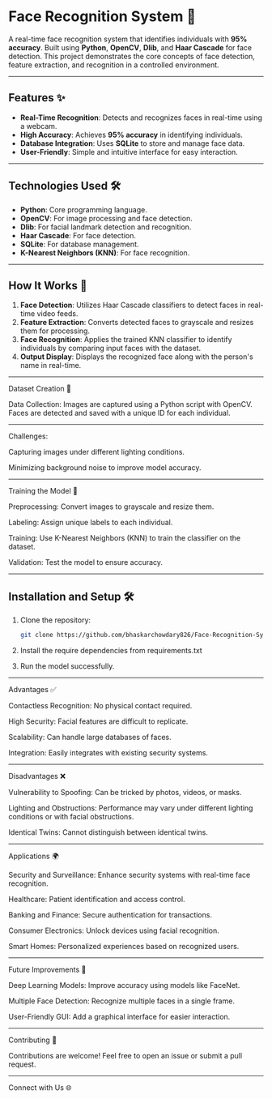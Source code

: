 # Face Recognition System 👤

A real-time face recognition system that identifies individuals with **95% accuracy**. Built using **Python**, **OpenCV**, **Dlib**, and **Haar Cascade** for face detection. This project demonstrates the core concepts of face detection, feature extraction, and recognition in a controlled environment.

---

## Features ✨
- **Real-Time Recognition**: Detects and recognizes faces in real-time using a webcam.
- **High Accuracy**: Achieves **95% accuracy** in identifying individuals.
- **Database Integration**: Uses **SQLite** to store and manage face data.
- **User-Friendly**: Simple and intuitive interface for easy interaction.

---

## Technologies Used 🛠️
- **Python**: Core programming language.
- **OpenCV**: For image processing and face detection.
- **Dlib**: For facial landmark detection and recognition.
- **Haar Cascade**: For face detection.
- **SQLite**: For database management.
- **K-Nearest Neighbors (KNN)**: For face recognition.

---

## How It Works 🚀
1. **Face Detection**: Utilizes Haar Cascade classifiers to detect faces in real-time video feeds.
2. **Feature Extraction**: Converts detected faces to grayscale and resizes them for processing.
3. **Face Recognition**: Applies the trained KNN classifier to identify individuals by comparing input faces with the dataset.
4. **Output Display**: Displays the recognized face along with the person's name in real-time.

---


Dataset Creation 📂

Data Collection: Images are captured using a Python script with OpenCV. Faces are detected and saved with a unique ID for each individual.

---

Challenges:

Capturing images under different lighting conditions.

Minimizing background noise to improve model accuracy.

---

Training the Model 🧠

Preprocessing: Convert images to grayscale and resize them.

Labeling: Assign unique labels to each individual.

Training: Use K-Nearest Neighbors (KNN) to train the classifier on the dataset.

Validation: Test the model to ensure accuracy.

---

## Installation and Setup 🛠️
1. Clone the repository:
   ```bash
   git clone https://github.com/bhaskarchowdary826/Face-Recognition-System.git

2. Install the require dependencies from requirements.txt

3. Run the model successfully.

   
---

Advantages ✅

Contactless Recognition: No physical contact required.

High Security: Facial features are difficult to replicate.

Scalability: Can handle large databases of faces.

Integration: Easily integrates with existing security systems.

---

Disadvantages ❌

Vulnerability to Spoofing: Can be tricked by photos, videos, or masks.

Lighting and Obstructions: Performance may vary under different lighting conditions or with facial obstructions.

Identical Twins: Cannot distinguish between identical twins.


---

Applications 🌍

Security and Surveillance: Enhance security systems with real-time face recognition.

Healthcare: Patient identification and access control.

Banking and Finance: Secure authentication for transactions.

Consumer Electronics: Unlock devices using facial recognition.

Smart Homes: Personalized experiences based on recognized users.


---

Future Improvements 🔮

Deep Learning Models: Improve accuracy using models like FaceNet.

Multiple Face Detection: Recognize multiple faces in a single frame.

User-Friendly GUI: Add a graphical interface for easier interaction.


---

Contributing 🤝

Contributions are welcome! Feel free to open an issue or submit a pull request.



---


Connect with Us 🌐





